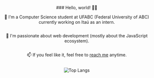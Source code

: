   
<section style="text-align: center;">
  ### Hello, world! 👋🙂

  <div style="display: flex; flex-direction: column; justify-content: center;">
    <p>🔭 I'm a Computer Science student at UFABC (Federal University of ABC) currently working on Itaú as an intern.</p>
    <p>🌱 I'm passionate about web development (mostly about the JavaScript ecosystem).</p>
    <p>📫 If you feel like it, feel free to <a href="https://www.linkedin.com/in/marilia-cavalcanti/">reach me</a> anytime.</p>
  </div>


  ![Top Langs](https://github-readme-stats.vercel.app/api/top-langs/?username=balini&theme=dark)
</section>

<!--
**balini/balini** is a ✨ _special_ ✨ repository because its `README.md` (this file) appears on your GitHub profile.

Here are some ideas to get you started:

- 🔭 I’m currently working on ...
- 🌱 I’m currently learning ...
- 👯 I’m looking to collaborate on ...
- 🤔 I’m looking for help with ...
- 💬 Ask me about ...
- 📫 How to reach me: ...
- 😄 Pronouns: ...
- ⚡ Fun fact: ...
-->

